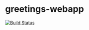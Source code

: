 # greetings-webapp
[![Build Status](https://travis-ci.com/lilitha121/greetings-webapp.svg?branch=master)](https://travis-ci.com/lilitha121/greetings-webapp)

